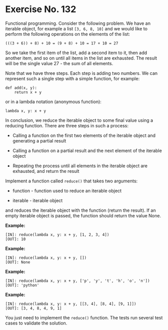 # Exercise No. 132

Functional programming. Consider the following problem. We have an iterable object, for example a list `[3, 6, 8, 10]` and we would like to perform the following operations on the elements of the list:


    (((3 + 6)) + 8) + 10 = (9 + 8) + 10 = 17 + 10 = 27


So we take the first item of the list, add a second item to it, then add another item, and so on until all items in the list are exhausted. The result will be the single value 27 - the sum of all elements.

Note that we have three steps. Each step is adding two numbers. We can represent such a single step with a simple function, for example:


    def add(x, y):
        return x + y


or in a lambda notation (anonymous function):


    lambda x, y: x + y


In conclusion, we reduce the iterable object to some final value using a reducing function. There are three steps in such a process:

-   Calling a function on the first two elements of the iterable object and generating a partial result

-   Calling a function on a partial result and the next element of the iterable object

-   Repeating the process until all elements in the iterable object are exhausted, and return the result


Implement a function called `reduce()` that takes two arguments:

-   function - function used to reduce an iterable object

-   iterable - iterable object

and reduces the iterable object with the function (return the result).  If an empty iterable object is passed, the function should return the value None.


**Example:**


    [IN]: reduce(lambda x, y: x + y, [1, 2, 3, 4])
    [OUT]: 10


**Example:**


    [IN]: reduce(lambda x, y: x + y, [])
    [OUT]: None


**Example:**


    [IN]: reduce(lambda x, y: x + y, ['p', 'y', 't', 'h', 'o', 'n'])
    [OUT]: 'python'


**Example:**


    [IN]: reduce(lambda x, y: x + y, [[3, 4], [8, 4], [9, 1]])
    [OUT]: [3, 4, 8, 4, 9, 1]


You just need to implement the `reduce()` function. The tests run several test cases to validate the solution.